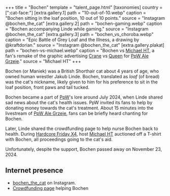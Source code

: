 +++
title = "Bochen"
template = "talent_page.html"
[taxonomies]
country = [":cat-face:"]
[extra.gallery.1]
path = "10-out-of-10.webp"
caption = "Bochen sitting in the loaf position, 10 out of 10 points."
source = "Instagram @bochen_the_cat"
[extra.gallery.2]
path = "bochen-gaming.webp"
caption = "Bochen accompanying Linde while gaming."
source = "Instagram @bochen_the_cat"
[extra.gallery.3]
path = "bochen_vs_choroba.webp"
caption = "Epic Battle of Grey Loaf and the Illness, a drawing by @kraftdorian."
source = "Instagram @bochen_the_cat"
[extra.gallery.plakat]
path = "bochen-vs-michael.webp"
caption = "Bochen vs [Michael HT](@/w/michael-ht.md), a fan's remake of the graphic advertising [Crane](@/w/jacob-crane.md) vs [Queen](@/w/gabriel-queen.md) for [PpW Ale Grzeje](@/e/ppw/2024-07-13-ppw-ale-grzeje.md)."
source = "Michael HT"
+++

Bochen (or Maniek) was a British Shorthair cat about 4 years of age, who owned human wrestler Jakub Linde. Bochen, translated as _loaf_ (of bread) was the cat's nickname, likely given to him for his preference to sit in the loaf position, front paws and tail tucked.

Bochen became a part of [PpW](@/o/ppw.md)'s lore around July 2024, when Linde shared sad news about the cat's health issues.
PpW invited its fans to help by donating money towards the cat's treatment.
About 15 minutes into the livestream of [PpW Ale Grzeje](@/e/ppw/2024-07-13-ppw-ale-grzeje.md), fans can be briefly heard chanting for Bochen.

Later, Linde shared the crowdfunding page to help nurse Bochen back to health.
During [Hardcore Friday X4](@/e/ppw/2024-08-23-ppw-hardcore-friday-x4.md), host [Michael HT](@/w/michael-ht.md) auctioned off a T-shirt with Bochen, all proceedings going to the cat's aid.

Unfortunately, despite the support, Bochen passed away on November 23, 2024.

## Internet presence

* [bochen_the_cat](https://www.instagram.com/bochen_the.cat/) on Instagram.
* [Crowdfunding page](https://zrzutka.pl/nz8cgb) helping Bochen
